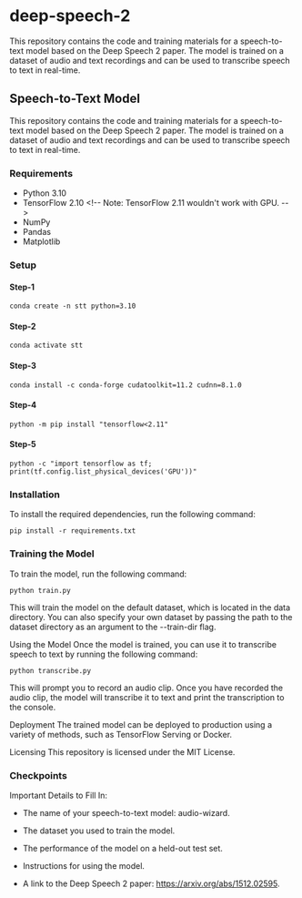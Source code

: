 # deep-speech-2

This repository contains the code and training materials for a speech-to-text model based on the Deep Speech 2 paper. The model is trained on a dataset of audio and text recordings and can be used to transcribe speech to text in real-time.

## Speech-to-Text Model

This repository contains the code and training materials for a speech-to-text model based on the Deep Speech 2 paper. The model is trained on a dataset of audio and text recordings and can be used to transcribe speech to text in real-time.

### Requirements

- Python 3.10
- TensorFlow 2.10 <!-- Note: TensorFlow 2.11 wouldn't work with GPU. -- >
- NumPy
- Pandas
- Matplotlib

### Setup

#### Step-1

`conda create -n stt python=3.10`

#### Step-2

`conda activate stt`

#### Step-3

`conda install -c conda-forge cudatoolkit=11.2 cudnn=8.1.0`

#### Step-4

`python -m pip install "tensorflow<2.11"`

#### Step-5

`python -c "import tensorflow as tf; print(tf.config.list_physical_devices('GPU'))"`

### Installation

To install the required dependencies, run the following command:

`pip install -r requirements.txt`

### Training the Model

To train the model, run the following command:

`python train.py`

This will train the model on the default dataset, which is located in the data directory. You can also specify your own dataset by passing the path to the dataset directory as an argument to the --train-dir flag.

Using the Model
Once the model is trained, you can use it to transcribe speech to text by running the following command:

`python transcribe.py`

This will prompt you to record an audio clip. Once you have recorded the audio clip, the model will transcribe it to text and print the transcription to the console.

Deployment
The trained model can be deployed to production using a variety of methods, such as TensorFlow Serving or Docker.

Licensing
This repository is licensed under the MIT License.

### Checkpoints

Important Details to Fill In:

- The name of your speech-to-text model: audio-wizard.

- The dataset you used to train the model.

- The performance of the model on a held-out test set.

- Instructions for using the model.

- A link to the Deep Speech 2 paper: https://arxiv.org/abs/1512.02595.
